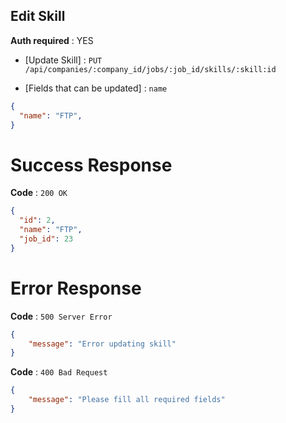 ## Edit Skill

**Auth required** : YES

* [Update Skill] : `PUT /api/companies/:company_id/jobs/:job_id/skills/:skill:id`

* [Fields that can be updated] :  `name`

```json
{ 
  "name": "FTP",
}
```

# Success Response

**Code** : `200 OK`

```json
{
  "id": 2,
  "name": "FTP",
  "job_id": 23
}
```

# Error Response

**Code** : `500 Server Error`

```json
{
 	"message": "Error updating skill"
}
```

**Code** : `400 Bad Request`

```json
{
 	"message": "Please fill all required fields"
}
```